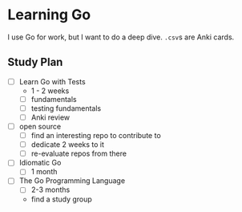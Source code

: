 # Learning Go

I use Go for work, but I want to do a deep dive. `.csv`s are Anki cards.
## Study Plan

- [ ] Learn Go with Tests
  - 1 - 2 weeks
  - [ ] fundamentals
  - [ ] testing fundamentals
  - [ ] Anki review
- [ ] open source
  - [ ] find an interesting repo to contribute to
  - [ ] dedicate 2 weeks to it
  - [ ] re-evaluate repos from there
- [ ] Idiomatic Go
  - [ ] 1 month
- [ ] The Go Programming Language
  - [ ] 2-3 months
  - find a study group